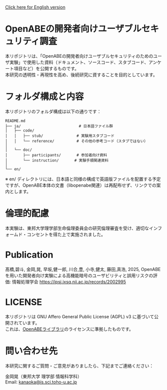 [Click here for English version](./en/README.md)
# OpenABEの開発者向けユーザブルセキュリティ調査

本リポジトリは、「OpenABEの開発者向けユーザブルセキュリティのためのユーザ実験」で使用した資料（ドキュメント、ソースコード、スタブコード、アンケート項目など）を公開するものです。  
本研究の透明性・再現性を高め、後続研究に資することを目的としています。

# フォルダ構成と内容
本リポジトリのフォルダ構成は以下の通りです：

```
README.md
├── ja/                          # 日本語ファイル群
│   ├── code/
│   │   ├── stub/               # 実験用スタブコード
│   │   └── reference/          # その他の参考コード（スタブではない）
│
│   └── doc/
│       ├── participants/       # 参加者向け資料
│       └── instruction/       # 実験手順関連資料
│
└── en/           
```
※ en/ ディレクトリには、日本語と同様の構成で英語版ファイルを配置する予定ですが、OpenABE本体の文書（libopenabe関連）は再配布せず、リンクでの案内とします。


# 倫理的配慮
本実験は、東邦大学理学部生命倫理委員会の研究倫理審査を受け、適切なインフォームド・コンセントを得た上で実施されました。  

# Publication
髙橋,碧斗, 金岡,晃, 早坂,健一郎, 川合,豊, 小寺,健太, 藤田,真浩, 2025, OpenABEを用いた開発者向け実験による高機能暗号のユーザビリティと誤用リスクの評価: 情報処理学会
https://ipsj.ixsq.nii.ac.jp/records/2002995

# LICENSE
本リポジトリは GNU Affero General Public License (AGPL) v3 に基づいて公開されています。  
これは、[OpenABEライブラリ](https://github.com/zeutro/openabe)のライセンスに準拠したものです。

# 問い合わせ先
本研究に関するご質問・ご意見がありましたら、下記までご連絡ください：

金岡晃（東邦大学 理学部 情報科学科）  
Email: kanaoka@is.sci.toho-u.ac.jp
